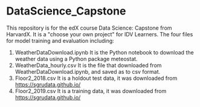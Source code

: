# DataScience_Capstone

This repository is for the edX course Data Science: Capstone from HarvardX. It is a "choose your own project" for IDV Learners. The four files for model training and evaluation including: 
1) WeatherDataDownload.ipynb
   It is the Python notebook to download the weather data using a Python package meteostat. 
2) WeatherData_hourly.csv
   It is the file that downloaded from WeatherDataDownload.ipynb, and saved as to csv format.
3) Floor2_2018.csv
   It is a holdout test data, it was downloaded from https://sgrudata.github.io/
4) Floor2_2019.csv
   It is a training data, it was  downloaded from https://sgrudata.github.io/ 
